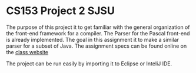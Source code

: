 # CS153 Project 2 SJSU

The purpose of this project it to get familiar with the general organization of the front-end framework for a compiler. The Parser for the Pascal front-end is already implemented. The goal in this assignment it to make a similar parser for a subset of Java. The assignment specs can be found online on the
[class website](http://www.cs.sjsu.edu/~mak/CS153/assignments/2/Assignment2.pdf "Title")


The project can be run easily by importing it to Eclipse or InteliJ IDE. 
